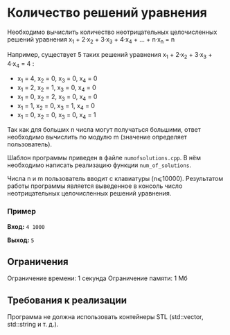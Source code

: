 # Количество решений уравнения

Необходимо вычислить количество неотрицательных целочисленных решений уравнения
x<sub>1</sub> + 2·x<sub>2</sub> + 3·x<sub>3</sub> + 4·x<sub>4</sub> + ... + n·x<sub>n</sub> = n

Например, существует 5 таких решений уравнения x<sub>1</sub> + 2·x<sub>2</sub> + 3·x<sub>3</sub> + 4·x<sub>4</sub> = 4 :
* x<sub>1</sub> = 4, x<sub>2</sub> = 0, x<sub>3</sub> = 0, x<sub>4</sub> = 0
* x<sub>1</sub> = 2, x<sub>2</sub> = 1, x<sub>3</sub> = 0, x<sub>4</sub> = 0
* x<sub>1</sub> = 0, x<sub>2</sub> = 2, x<sub>3</sub> = 0, x<sub>4</sub> = 0
* x<sub>1</sub> = 1, x<sub>2</sub> = 0, x<sub>3</sub> = 1, x<sub>4</sub> = 0
* x<sub>1</sub> = 0, x<sub>2</sub> = 0, x<sub>3</sub> = 0, x<sub>4</sub> = 1

Так как для больших n числа могут получаться большими, ответ необходимо вычислить по модулю m (значение определяет пользователь).

Шаблон программы приведен в файле `numofsolutions.cpp`. В нём необходимо написать реализацию функции `num_of_solutions`.

Числа n и m пользователь вводит с клавиатуры (n⩽10000). Результатом работы программы является выведенное в консоль число неотрицательных целочисленных решений уравнения.

### Пример
**Вход:** `4 1000`

**Выход:** `5`

## Ограничения
Ограничение времени: 1 секунда
Ограничение памяти: 1 Мб

## Требования к реализации
Программа не должна использовать контейнеры STL (std::vector, std::string и т. д.). 

